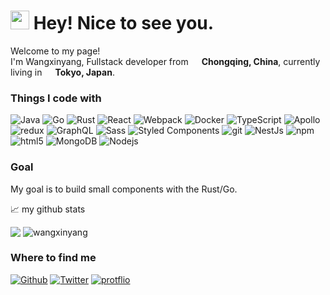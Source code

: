 <h1><img src="https://emojis.slackmojis.com/emojis/images/1531849430/4246/blob-sunglasses.gif?1531849430" width="30"/> Hey! Nice to see you.</h1>


<p>Welcome to my page! </br> I'm Wangxinyang, Fullstack developer from <img src="https://cdn-icons-png.flaticon.com/512/5372/5372696.png" width="13"/> <b>Chongqing, China</b>, currently living in <img src="https://cdn-icons-png.flaticon.com/512/197/197604.png" width="13"/> <b>Tokyo, Japan</b>. </p>
<h3>Things I code with</h3>
<p>
  <img alt="Java" src="https://img.shields.io/badge/-Java-FB542B?style=flat-square&logo=Java&logoColor=white" />
  <img alt="Go" src="https://img.shields.io/badge/-Golang-2088FF?style=flat-square&logo=go&logoColor=white" />
  <img alt="Rust" src="https://img.shields.io/badge/-Rust-311C87?style=flat-square&logo=rust&logoColor=red" />
  <img alt="React" src="https://img.shields.io/badge/-React-45b8d8?style=flat-square&logo=react&logoColor=white" />
  <img alt="Webpack" src="https://img.shields.io/badge/-Webpack-8DD6F9?style=flat-square&logo=webpack&logoColor=white" /> 
  <img alt="Docker" src="https://img.shields.io/badge/-Docker-46a2f1?style=flat-square&logo=docker&logoColor=white" />
  <img alt="TypeScript" src="https://img.shields.io/badge/-TypeScript-007ACC?style=flat-square&logo=typescript&logoColor=white" />
  <img alt="Apollo" src="https://img.shields.io/badge/-Apollo%20GraphQL-311C87?style=flat-square&logo=apollo-graphql&logoColor=white" />
  <img alt="redux" src="https://img.shields.io/badge/-Redux-764ABC?style=flat-square&logo=redux&logoColor=white" />
  <img alt="GraphQL" src="https://img.shields.io/badge/-GraphQL-E10098?style=flat-square&logo=graphql&logoColor=white" />
  <img alt="Sass" src="https://img.shields.io/badge/-Sass-CC6699?style=flat-square&logo=sass&logoColor=white" />
  <img alt="Styled Components" src="https://img.shields.io/badge/-Styled_Components-db7092?style=flat-square&logo=styled-components&logoColor=white" />
  <img alt="git" src="https://img.shields.io/badge/-Git-F05032?style=flat-square&logo=git&logoColor=white" />
  <img alt="NestJs" src="https://img.shields.io/badge/-NestJs-ea2845?style=flat-square&logo=nestjs&logoColor=white" />
  <img alt="npm" src="https://img.shields.io/badge/-NPM-CB3837?style=flat-square&logo=npm&logoColor=white" />
  <img alt="html5" src="https://img.shields.io/badge/-HTML5-E34F26?style=flat-square&logo=html5&logoColor=white" />
  <img alt="MongoDB" src="https://img.shields.io/badge/-MongoDB-13aa52?style=flat-square&logo=mongodb&logoColor=white" />
  <img alt="Nodejs" src="https://img.shields.io/badge/-Nodejs-43853d?style=flat-square&logo=Node.js&logoColor=white" />
</p>

<h3>Goal</h3>
<p>My goal is to build small components with the Rust/Go.</p>

📈 my github stats
<p align="center">
  <p>
    <img align="top" src="https://github-readme-stats.vercel.app/api/top-langs/?username=wangxinyang&layout=compact&langs_count=4&hide=javascript,html,css"/>    
    <img src="https://github-readme-stats.vercel.app/api?username=wangxinyang&show_icons=true&theme=gotham" alt="wangxinyang" />
  </p>
  
<h3>Where to find me</h3>
<p><a href="https://github.com/wangxinyang" target="_blank"><img alt="Github" src="https://img.shields.io/badge/GitHub-%2312100E.svg?&style=for-the-badge&logo=Github&logoColor=white" /></a> <a href="https://twitter.com/wangxinyang" target="_blank"><img alt="Twitter" src="https://img.shields.io/badge/twitter-%231DA1F2.svg?&style=for-the-badge&logo=twitter&logoColor=white" /></a> <a href="http://www.wxyang.tk/" target="_blank"><img alt="protflio" src="https://img.shields.io/badge/Protflio-%2312100E.svg?&style=for-the-badge&logo=Protflio&logoColor=white" /></a>
</p>
